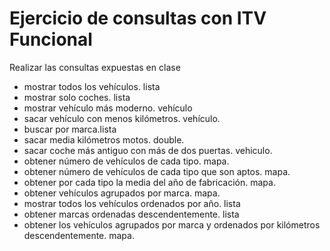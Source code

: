 # Ejercicio de consultas con ITV Funcional

Realizar las consultas expuestas en clase

- mostrar todos los vehículos. lista
-  mostrar solo coches. lista
-  mostrar vehículo más moderno. vehículo
-  sacar vehículo con menos kilómetros. vehículo.
-  buscar por marca.lista
-  sacar media kilómetros motos. double.
-  sacar coche más antiguo con más de dos puertas. vehiculo.
-  obtener número de vehículos de cada tipo. mapa.
-  obtener número de vehículos de cada tipo que son aptos. mapa.
-  obtener por cada tipo la media del año de fabricación. mapa.
-  obtener vehículos agrupados por marca. mapa.
- mostrar todos los vehículos ordenados por año. lista
-  obtener marcas ordenadas descendentemente. lista
- obtener los vehículos agrupados por marca y ordenados por kilómetros descendentemente. mapa.
